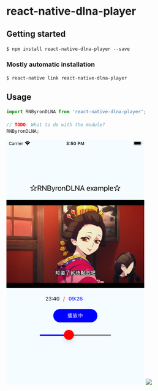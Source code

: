 # react-native-dlna-player

## Getting started

`$ npm install react-native-dlna-player --save`

### Mostly automatic installation

`$ react-native link react-native-dlna-player`

## Usage
```javascript
import RNByronDLNA from 'react-native-dlna-player';

// TODO: What to do with the module?
RNByronDLNA;
```

<img src="https://github.com/472647301/react-native-dlna-player/blob/master/screenshots/ios.png?raw=true" width="360">
<img src="https://github.com/472647301/react-native-dlna-player/master/screenshots/android.png?raw=true" width="375">